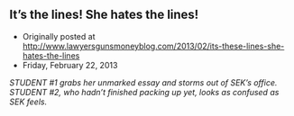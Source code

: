 ## It’s the lines! She hates the lines!

 * Originally posted at http://www.lawyersgunsmoneyblog.com/2013/02/its-these-lines-she-hates-the-lines
 * Friday, February 22, 2013

_STUDENT #1 grabs her unmarked essay and storms out of SEK’s office. STUDENT #2,  who hadn’t finished packing up yet, looks as confused as SEK feels._